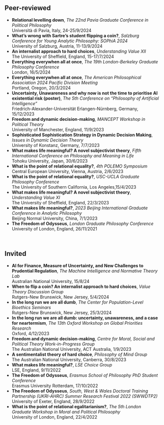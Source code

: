 
## Peer-reviewed

- **Relational levelling down**, *The 22nd Pavia Graduate Conference in Political Philosophy* </br>
  Università di Pavia, Italy, 24-25/9/2024 
- **What’s wrong with Sartre’s student flipping a coin?**, *Salzburg Conference for Young Analytic Philosophy: SOPhiA 2024* </br>
  University of Salzburg, Austria, 11-13/9/2024 
- **An internalist approach to hard choices**, *Understanding Value XII* </br>
  The University of Sheffield, England, 15-17/7/2024 
- **Everything everywhen all at once**, *The 19th London-Berkeley Graduate Philosophy Conference*  </br>
  London, 16/5/2024 
- **Everything everywhen all at once**, *The American Philosophical Association 2024 Pacific Division Meeting*  </br>
  Portland, Oregon, 20/3/2024 
- **Uncertainty, Unawareness and why now is not the time to prioritise AI existential risk (poster)**, *The 5th Conference on “Philosophy of Artificial Intelligence”*  </br>
  Friedrich-Alexander-Universität Erlangen-Nürnberg, Germany, 15/12/2023 
- **Freedom and dynamic decision-making**, *MANCEPT Workshop in Political Theory* </br>
  University of Manchester, England, 11/9/2023 
- **Sophisticated Sophistication Strategy in Dynamic Decision Making**, *Issues in Dynamic Decision Theory* </br>
  University of Konstanz, Germany, 7/7/2023 
- **What makes life meaningful? A novel subjectivist theory**, *Fifth International Conference on Philosophy and Meaning in Life* </br>
  Tohoku University, Japan, 30/6/2023 
- **What is the point of relational equality?**, *4th POLEMO Symposium* </br>
  Central European University, Vienna, Austria, 2/6/2023 
- **What is the point of relational equality?**, *USC-UCLA Graduate Philosophy Conference* </br>
  The University of Southern California, Los Angeles,15/4/2023 
- **What makes life meaningful? A novel subjectivist theory**, *Understanding Value XI* </br>
  The University of Sheffield, England, 22/3/2023 
- **What makes life meaningful?**, *2023 Beijing International Graduate Conference in Analytic Philosophy* </br>
  Beijing Normal University, China, 7/1/2023 
- **The Freedom of Odysseus**, *London Graduate Philosophy Conference* </br>
  University of London, England, 26/11/2021

&nbsp;

## Invited
- **AI for Finance, Measure of Uncertainty, and New Challenges to Prudential Regulation**, *The Machine Intelligence and Normative Theory Lab* </br>
  Australian National University, 15/8/24
- **When to flip a coin? An internalist approach to hard choices**, *Value Theory Discussion Group* </br>
  Rutgers-New Brunswick, New Jersey, 5/4/2024
- **In the long run we are all dumb**, *The Center for Population-Level Bioethics Seminars* </br>
  Rutgers-New Brunswick, New Jersey, 25/3/2024
- **In the long run we are all dumb: uncertainty, unawareness, and a case for neartermism**, *The 13th Oxford Workshop on Global Priorities Research* </br>
  Oxford, 4/12/2023
- **Freedom and dynamic decision-making**, *Centre for Moral, Social and Political Theory Work-in-Progress Group* </br>
  The Australian National University, ACT Australia, 1/9/2023
- **A sentimentalist theory of hard choice**, *Philosophy of Mind Group* </br>
  The Australian National University, Canberra, 30/8/2023
- **What makes life meaningful?**, *LSE Choice Group* </br>
  LSE, England, 9/11/2022
- **The Freedom of Odysseus**, *Erasmus School of Philosophy PhD Student Conference* </br>
  Erasmus University Rotterdam, 17/10/2022
- **The Freedom of Odysseus**, *South, West & Wales Doctoral Training Partnership (UKRI-AHRC) Summer Research Festival 2022 (SWWDTP2)* </br>
  University of Exeter, England, 28/9/2022
- **What is the point of relational egalitarianism?**, *The 5th London Graduate Workshop in Moral and Political Philosophy* </br>
  University of London, England, 22/4/2022
